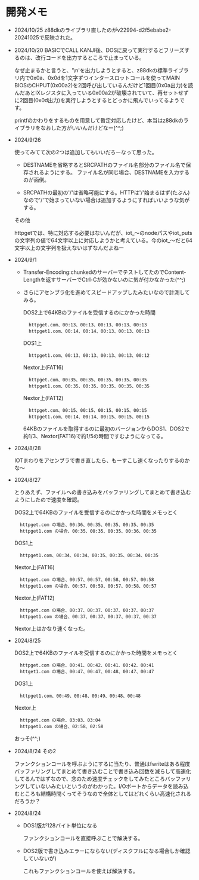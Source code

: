 # 開発メモ
- 2024/10/25
    z88dkのライブラリ直したのがv22994-d2f5ebabe2-20241025で反映された。

- 2024/10/20
    BASICでCALL KANJI後、DOSに戻って実行するとフリーズするのは、改行コードを出力するところで止まっている。

    なぜ止まるかと言うと、'\n'を出力しようとすると、z88dkの標準ライブラリ内で0x0a、0x0dを1文字ずつインタースロットコールを使ってMAIN BIOSのCHPUT(0x00a2)を2回呼び出しているんだけど1回目(0x0a出力)を読んだあとIXレジスタに入っている0x00a2が破壊されていて、再セットせずに2回目(0x0d出力)を実行しようとするとどっかに飛んでいってるようです。

    printfのかわりをするものを用意して暫定対応したけど、本当はz88dkのライブラリをなおした方がいいんだけどなー(^^;)

- 2024/9/26

    使ってみてて次の2つは追加してもいいだろーなって思った。

    - DESTNAMEを省略するとSRCPATHのファイル名部分のファイル名で保存されるようにする。 ファイル名が同じ場合、DESTNAMEを入力するのが面倒。
    
    - SRCPATHの最初の'/'は省略可能にする。HTTPは'/'始まるはず(たぶん)なので'/'で始まっていない場合は追加するようにすればいいような気がする。

    その他

    httpgetでは、特に対応する必要はないんだが、iot_〜のnodeパスやiot_putsの文字列の値で64文字以上に対応しようかと考えている。今のiot_〜だと64文字以上の文字列を扱えないはずなんだよねー

- 2024/9/1

    - Transfer-Encoding:chunkedのサーバーでテストしてたのでContent-Lengthを返すサーバーでCtrl-Cが効かないのに気が付かなかった(^^;)

    - さらにアセンブラ化を進めてスピードアップしたみたいなので計測してみる。

        DOS2上で64KBのファイルを受信するのにかかった時間

            httpget.com、00:13、00:13、00:13、00:13、00:13
            httpget1.com、00:14、00:14、00:13、00:13、00:13

        DOS1上

            httpget1.com、00:13、00:13、00:13、00:13、00:12

        Nextor上(FAT16)

            httpget.com、00:35、00:35、00:35、00:35、00:35
            httpget1.com、00:35、00:35、00:35、00:35、00:35
        
        Nextor上(FAT12)

            httpget.com、00:15、00:15、00:15、00:15、00:15
            httpget1.com、00:14、00:14、00:15、00:15、00:15

        64KBのファイルを取得するのに最初のバージョンからDOS1、DOS2で約1/3、Nextor(FAT16)で約1/5の時間ですむようになってる。

- 2024/8/28

    IOTまわりをアセンブラで書き直したら、もーすこし速くなったりするのかな〜

- 2024/8/27

    とりあえず、ファイルへの書き込みをバッファリングしてまとめて書き込むようにしたので速度を確認。

    DOS2上で64KBのファイルを受信するのにかかった時間をメモっとく

        httpget.com の場合、00:36、00:35、00:35、00:35、00:35
        httpget1.com の場合、00:35、00:35、00:35、00:36、00:35

    DOS1上

        httpget1.com、00:34、00:34、00:35、00:35、00:34、00:35

    Nextor上(FAT16)

        httpget.com の場合、00:57、00:57、00:58、00:57、00:58
        httpget1.com の場合、00:57、00:59、00:57、00:58、00:57

    Nextor上(FAT12)

        httpget.com の場合、00:37、00:37、00:37、00:37、00:37
        httpget1.com の場合、00:37、00:37、00:37、00:37、00:37

    Nextor上はかなり速くなった。


- 2024/8/25

    DOS2上で64KBのファイルを受信するのにかかった時間をメモっとく

        httpget.com の場合、00:41、00:42、00:41、00:42、00:41
        httget1.com の場合、00:47、00:47、00:48、00:47、00:47

    DOS1上
    
        httpget1.com、00:49、00:48、00:49、00:48、00:48

    Nextor上
    
        httpget.com の場合、03:03、03:04
        httpget1.com の場合、02:58、02:58

    おっそ(^^;)


- 2024/8/24 その2

    ファンクションコールを呼ぶようにするに当たり、普通はfwriteはある程度バッファリングしてまとめて書き込むことで書き込み回数を減らして高速化してるんではずなので、念のため速度チェックをしてみたところバッファリングしていないみたいというのがわかった。I/Oポートからデータを読み込むところも結構時間くってそうなので全体としてはどれくらい高速化されるだろうか？


- 2024/8/24
    - DOS1版が128バイト単位になる

        ファンクションコールを直接呼ぶことで解決する。
    
    - DOS2版で書き込みエラーにならない(ディスクフルになる場合しか確認していないが)
    
        これもファンクションコールを使えば解決する。
